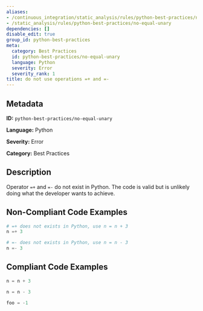 ```yaml
---
aliases:
- /continuous_integration/static_analysis/rules/python-best-practices/no-equal-unary
- /static_analysis/rules/python-best-practices/no-equal-unary
dependencies: []
disable_edit: true
group_id: python-best-practices
meta:
  category: Best Practices
  id: python-best-practices/no-equal-unary
  language: Python
  severity: Error
  severity_rank: 1
title: do not use operations =+ and =-
---
```

<!--  SOURCED FROM https://github.com/DataDog/datadog-static-analyzer-rule-docs -->


## Metadata
**ID:** `python-best-practices/no-equal-unary`

**Language:** Python

**Severity:** Error

**Category:** Best Practices

## Description
Operator `=+` and `=-`  do not exist in Python. The code is valid but is unlikely doing what the developer wants to achieve.

## Non-Compliant Code Examples
```python
# =+ does not exists in Python, use n = n + 3
n =+ 3

# =- does not exists in Python, use n = n - 3
n =- 3
```

## Compliant Code Examples
```python
n = n + 3

n = n - 3

foo = -1
```
